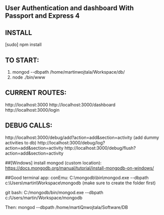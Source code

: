 ## User Authentication and dashboard With Passport and Express 4

## INSTALL
[sudo] npm install

## TO START:
1. mongod --dbpath /home/martinwojtala/Workspace/db/
2. node ./bin/www

## CURRENT ROUTES:
http://localhost:3000
http://localhost:3000/dashboard
http://localhost:3000/login

## DEBUG CALLS:
http://localhost:3000/debug/add?action=add&section=activity (add dummy activities to db)
http://localhost:3000/debug/log?action=add&section=activity
http://localhost:3000/debug/flush?action=add&section=activity

##[Windows]
install mongod (custom location):
https://docs.mongodb.org/manual/tutorial/install-mongodb-on-windows/

##Good terminal app:
conEmu:
C:\mongodb\bin\mongod.exe --dbpath c:\Users\martin\Workspace\mongodb
(make sure to create the folder first)

git bash:
C:/mongodb/bin/mongod.exe --dbpath c:/Users/martin/Workspace/mongodb

Then:
mongod --dbpath /home/martiQnwojtala/Software/DB
